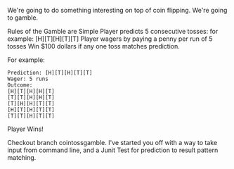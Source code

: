 We're going to do something interesting on top of coin flipping. We're going to gamble.

Rules of the Gamble are Simple
Player predicts 5 consecutive tosses: for example: [H][T][H][T][T]
Player wagers by paying a penny per run of 5 tosses
Win $100 dollars if any one toss matches prediction.

For example:
```
Prediction: [H][T][H][T][T]
Wager: 5 runs
Outcome:
[H][T][H][H][T]
[T][T][H][H][T]
[T][H][H][T][T]
[H][T][H][T][T]
[T][T][H][T][T]
```
Player Wins!

Checkout branch cointossgamble.  I've started you off with a way to take input from command line, and a Junit Test for prediction to result pattern matching.

